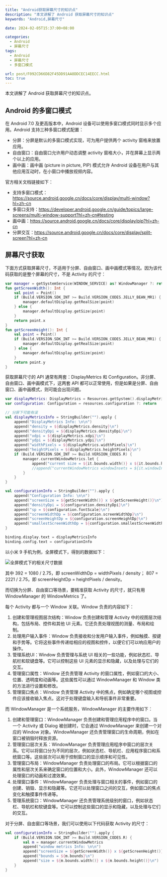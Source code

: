 ```yaml
---
title: "Android获取屏幕尺寸的知识点"
description: "本文讲解了 Android 获取屏幕尺寸的知识点"
keywords: "Android,屏幕尺寸"

date: 2024-02-05T15:37:00+08:00

categories:
  - Android
  - 屏幕尺寸
tags:
  - Android
  - 屏幕尺寸
  - 多窗口模式

url: post/F092CD66D82F45DD91AA8DDCEC14EECC.html
toc: true
---
```


本文讲解了 Android 获取屏幕尺寸的知识点。

<!--More-->

## Android 的多窗口模式

在 Android 7.0 及更高版本中，Android 设备可以使用多窗口模式同时显示多个应用。Android 支持三种多窗口模式配置：

- 分屏：分屏是默认的多窗口模式实现，可为用户提供两个 activity 窗格来放置应用。
- 自由窗口：自由窗口允许用户动态调整 activity 窗格大小，并在屏幕上显示两个以上的应用。
- 画中画：画中画 (picture in picture, PIP) 模式允许 Android 设备在用户与其他应用互动时，在小窗口中播放视频内容。

官方相关文档链接如下：

- 支持多窗口模式：https://source.android.google.cn/docs/core/display/multi-window?hl=zh-cn
- 多窗口支持：https://developer.android.google.cn/guide/topics/large-screens/multi-window-support?hl=zh-cn#testing
- 画中画：https://source.android.google.cn/docs/core/display/pip?hl=zh-cn
- 分屏交互：https://source.android.google.cn/docs/core/display/split-screen?hl=zh-cn

## 屏幕尺寸获取

下面方式获取屏幕尺寸，不适用于分屏、自由窗口、画中画模式等情况。因为该代码获取的是整个屏幕的尺寸，不是 Activity 的尺寸：

```kotlin
var manager = getSystemService(WINDOW_SERVICE) as? WindowManager ?: return
fun getScreenWidth(): Int {
    val point = Point()
    if (Build.VERSION.SDK_INT >= Build.VERSION_CODES.JELLY_BEAN_MR1) {
        manager.defaultDisplay.getRealSize(point)
    } else {
        manager.defaultDisplay.getSize(point)
    }
    return point.x
}
fun getScreenHeight(): Int {
    val point = Point()
    if (Build.VERSION.SDK_INT >= Build.VERSION_CODES.JELLY_BEAN_MR1) {
        manager.defaultDisplay.getRealSize(point)
    } else {
        manager.defaultDisplay.getSize(point)
    }
    return point.y
}
```

获取屏幕尺寸的 API 通常有两套：DisplayMetrics 和 Configuration。非分屏、自由窗口、画中画模式下，这两套 API 都可以正常使用，但是如果是分屏、自由窗口、画中画模式，则可能会出现问题。

```kotlin
var displayMetrics: DisplayMetrics = Resources.getSystem().displayMetrics ?: return
var configuration: Configuration = resources.configuration ?: return

// 分屏下可能有误
val displayMetricsInfo = StringBuilder("").apply {
    append("DisplayMetrics Info: \n\n")
    append("density = ${displayMetrics.density}\n")
    append("densityDpi = ${displayMetrics.densityDpi}\n")
    append("xdpi = ${displayMetrics.xdpi}\n")
    append("ydpi = ${displayMetrics.ydpi}\n")
    append("widthPixels = ${displayMetrics.widthPixels}\n")
    append("heightPixels = ${displayMetrics.heightPixels}\n")
    if (Build.VERSION.SDK_INT >= Build.VERSION_CODES.R) {
        manager.currentWindowMetrics.let {
            append("current size = ${it.bounds.width()} x ${it.bounds.height()} \nbounds = ${it.bounds}\n")
            //append("currentWindowMetrics windowInsets = ${it.windowInsets}\n")
        }
    }
}

val configurationInfo = StringBuilder("").apply {
    append("Configuration Info: \n\n")
    append("screenSize = ${getScreenWidth()} x ${getScreenHeight()}\n")
    append("densityDpi = ${configuration.densityDpi}\n")
    append("sp = ${configuration.fontScale}\n")
    append("screenWidthDp = ${configuration.screenWidthDp}\n")
    append("screenHeightDp = ${configuration.screenHeightDp}\n")
    append("smallestScreenWidthDp = ${configuration.smallestScreenWidthDp}\n")
}

binding.display.text = displayMetricsInfo
binding.config.text = configurationInfo
```

以小米 9 手机为例，全屏模式下，得到的数据如下：

![全屏模式下的相关尺寸数据](/imgs/全屏模式下的相关尺寸数据.jpg)

其中 392 = 1080 / 2.75，即 screenWidthDp = widthPixels / density； 807 = 2221 / 2.75，即 screenHeightDp = heightPixels / density。

而切换为分屏、自由窗口等场景，要精准获取 Activity 的尺寸，就只有用 WindowManager 的 WindowMetrics 了。

每个 Activity 都与一个 Window 关联。Window 负责的内容如下：

1. 创建和管理视图层次结构：Window 负责创建和管理 Activity 中的视图层次结构，包括布局、控件和其他 UI 元素。它还负责处理视图的测量、布局和绘制。
2. 处理用户输入事件：Window 负责接收和分发用户输入事件，例如触摸、按键和手势等。它将这些事件传递给相应的视图和控件，以便它们可以响应用户的操作。
3. 管理系统UI：Window 负责管理与系统 UI 相关的一些功能，例如状态栏、导航栏和软键盘等。它可以控制这些 UI 元素的显示和隐藏，以及处理与它们的交互。
4. 管理窗口属性：Window 还负责管理 Activity 的窗口属性，例如窗口的大小、位置、透明度和动画等。这些属性可以通过 WindowManager 和 Window 类的方法进行设置和修改。
5. 管理窗口焦点：Window 负责管理 Activity 中的焦点，例如确定哪个视图或控件应该接收输入焦点。这对于处理键盘输入和导航事件非常重要。

而 WindowManager 是一个系统服务，WindowManager 的主要作用如下：

1. 创建和管理窗口：WindowManager 负责创建和管理应用程序中的窗口。当一个 Activity 或 Dialog 被创建时，它会通过 WindowManager 来创建一个对应的 Window 对象。WindowManager 还负责管理窗口的生命周期，例如在窗口被销毁时释放资源。
2. 管理窗口层次关系：WindowManager 负责管理应用程序中窗口的层次关系。它可以将窗口分为不同的层次，例如状态栏、导航栏、应用程序窗口和系统窗口等。这些层次可以用于控制窗口的显示顺序和可见性。
3. 管理窗口布局：WindowManager 负责处理窗口的布局。它可以根据窗口的属性和层次关系来确定窗口的位置和大小。此外，WindowManager 还可以处理窗口的动画和过渡效果。
4. 处理窗口事件：WindowManager 负责处理与窗口相关的事件，例如窗口的创建、销毁、显示和隐藏等。它还可以处理窗口之间的交互，例如窗口的焦点变化和触摸事件传递等。
5. 管理系统窗口：WindowManager 还负责管理系统级别的窗口，例如状态栏、导航栏和软键盘等。它可以控制这些窗口的显示和隐藏，以及处理与它们的交互。

对于分屏、自由窗口等场景，我们可以使用以下代码获取 Activity 的尺寸：

```kotlin
val configurationInfo = StringBuilder("").apply {
    if (Build.VERSION.SDK_INT >= Build.VERSION_CODES.R) {
        val m = manager.currentWindowMetrics
        append("window metrics Info: \n\n")
        append("screenSize = ${getScreenWidth()} x ${getScreenHeight()}\n")
        append("bounds = ${m.bounds}\n")
        append("size = ${m.bounds.width()} x ${m.bounds.height()}\n")
    }
}
```